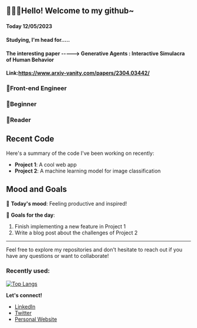 ## <p>🚀🚀🚀Hello! Welcome to my github~</p>
#### Today 12/05/2023
#### Studying, I'm head for..... 
#### The interesting paper -----> Generative Agents : Interactive Simulacra of Human Behavior
#### Link:https://www.arxiv-vanity.com/papers/2304.03442/
### 🌈Front-end Engineer
### 🌱Beginner
### 📗Reader

## Recent Code

Here's a summary of the code I've been working on recently:

- **Project 1**: A cool web app 
- **Project 2**: A machine learning model for image classification

## Mood and Goals

🌟 **Today's mood**: Feeling productive and inspired!

🎯 **Goals for the day**:

1. Finish implementing a new feature in Project 1
2. Write a blog post about the challenges of Project 2

---

Feel free to explore my repositories and don't hesitate to reach out if you have any questions or want to collaborate!

### Recently used:
[![Top Langs](https://github-readme-stats.vercel.app/api/top-langs/?username=iaqn&layout=compact)](https://github.com/anuraghazra/github-readme-stats)

**Let's connect!**

- [LinkedIn](https://www.linkedin.com/in/your-profile)
- [Twitter](https://twitter.com/your-handle)
- [Personal Website](https://yourwebsite.com)


